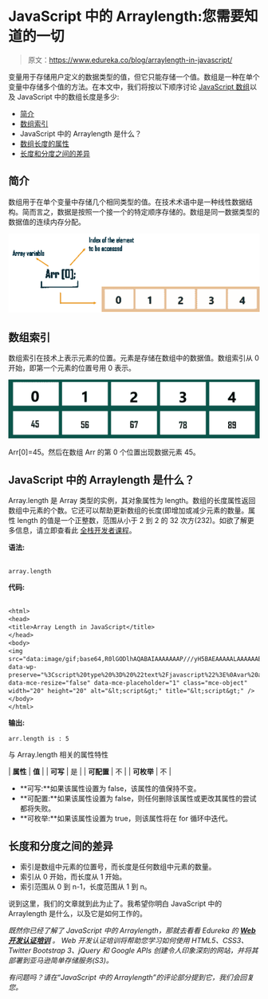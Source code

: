 # JavaScript 中的 Arraylength:您需要知道的一切

> 原文：<https://www.edureka.co/blog/arraylength-in-javascript/>

变量用于存储用户定义的数据类型的值，但它只能存储一个值。数组是一种在单个变量中存储多个值的方法。在本文中，我们将按以下顺序讨论 [JavaScript 数组](https://www.edureka.co/blog/javascript-array/)以及 JavaScript 中的数组长度是多少:

*   [简介](#introduction)
*   [数组索引](#arrayindex)
*   JavaScript 中的 Arraylength 是什么？
*   [数组长度的属性](#properties)
*   [长度和分度之间的差异](#lengthindex)

## **简介**

数组用于在单个变量中存储几个相同类型的值。在技术术语中是一种线性数据结构。简而言之，数据是按照一个接一个的特定顺序存储的。数组是同一数据类型的数据值的连续内存分配。

![Array length - Arraylength in javascript - edureka](img/4abaa5a4d7350e43c3889734c5b7f32a.png)

## **数组索引**

数组索引在技术上表示元素的位置。元素是存储在数组中的数据值。数组索引从 0 开始，即第一个元素的位置号用 0 表示。

![Array Index - Arraylength in JavaScript - edureka](img/fbdc8e1f5f9bef7a953e9bb5d55f1f10.png)

Arr[0]=45。然后在数组 Arr 的第 0 个位置出现数据元素 45。

## JavaScript 中的 Arraylength 是什么？

Array.length 是 Array 类型的实例，其对象属性为 length。数组的长度属性返回数组中元素的个数。它还可以帮助更新数组的长度(即增加或减少元素的数量。属性 length 的值是一个正整数，范围从小于 2 到 2 的 32 次方(232)。如欲了解更多信息，请立即查看此 [全栈开发者课程](https://www.edureka.co/masters-program/full-stack-developer-training)。

**语法:**

```

array.length

```

**代码:**

```

<html>
<head>
<title>Array Length in JavaScript</title>
</head>
<body>
<img src="data:image/gif;base64,R0lGODlhAQABAIAAAAAAAP///yH5BAEAAAAALAAAAAABAAEAAAIBRAA7" data-wp-preserve="%3Cscript%20type%20%3D%20%22text%2Fjavascript%22%3E%0Avar%20arr%20%3D%20new%20Array(%2010%2C%2020%2C%2030%2C%2040%2C%2050%20)%3B%0Adocument.write(%22arr.length%20is%20%3A%20%22%20%2B%20arr.length)%3B%0A%3C%2Fscript%3E" data-mce-resize="false" data-mce-placeholder="1" class="mce-object" width="20" height="20" alt="&lt;script&gt;" title="&lt;script&gt;" />
</body>
</html>

```

**输出:**

```
arr.length is : 5
```

与 Array.length 相关的属性特性

| **属性** | **值** |
| **可写** | 是 |
| **可配置** | 不 |
| **可枚举** | 不 |

*   **可写:**如果该属性设置为 false，该属性的值保持不变。
*   **可配置:**如果该属性设置为 false，则任何删除该属性或更改其属性的尝试都将失败。
*   **可枚举:**如果该属性设置为 true，则该属性将在 for 循环中迭代。

## **长度和分度之间的差异**

*   索引是数组中元素的位置号，而长度是任何数组中元素的数量。
*   索引从 0 开始，而长度从 1 开始。
*   索引范围从 0 到 n-1，长度范围从 1 到 n。

说到这里，我们的文章就到此为止了。我希望你明白 JavaScript 中的 Arraylength 是什么，以及它是如何工作的。

*既然你已经了解了 JavaScript 中的 Arraylength，那就去看看 Edureka 的 **[Web 开发认证培训](https://www.edureka.co/complete-web-developer)** 。* *Web 开发认证培训将帮助您学习如何使用 HTML5、CSS3、Twitter Bootstrap 3、jQuery 和 Google APIs 创建令人印象深刻的网站，并将其部署到亚马逊简单存储服务(S3)。*

*有问题吗？请在“JavaScript 中的 Arraylength”的评论部分提到它，我们会回复您。*